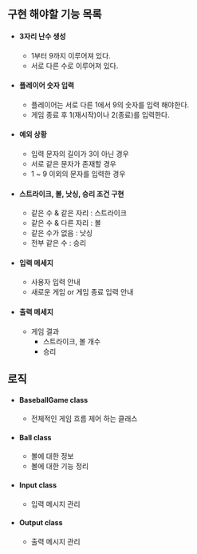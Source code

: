 ## 구현 해야할 기능 목록
- #### 3자리 난수 생성
    - 1부터 9까지 이루어져 있다.
    - 서로 다른 수로 이루어져 있다.
     
- #### 플레이어 숫자 입력
    - 플레이어는 서로 다른 1에서 9의 숫자를 입력 해야한다.
    - 게임 종료 후 1(재시작)이나 2(종료)를 입력한다.
    
- #### 예외 상황
    - 입력 문자의 길이가 3이 아닌 경우
    - 서로 같은 문자가 존재할 경우
    - 1 ~ 9 이외의 문자를 입력한 경우

- #### 스트라이크, 볼, 낫싱, 승리 조건 구현
    - 같은 수 & 같은 자리 : 스트라이크
    - 같은 수 & 다른 자리 : 볼
    - 같은 수가 없음 : 낫싱
    - 전부 같은 수 : 승리

- #### 입력 메세지
    - 사용자 입력 안내
    - 새로운 게임 or 게임 종료 입력 안내
    
- #### 출력 메세지
    - 게임 결과
        - 스트라이크, 볼 개수
        - 승리


## 로직
- #### BaseballGame class 
    - 전체적인 게임 흐름 제어 하는 클래스

- #### Ball class
    - 볼에 대한 정보 
    - 볼에 대한 기능 정리

- #### Input class
    - 입력 메시지 관리

- #### Output class 
    - 출력 메시지 관리
